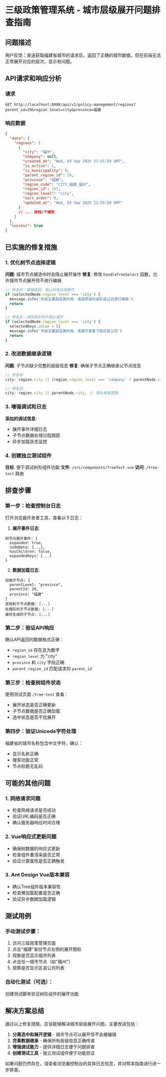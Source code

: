 # 三级政策管理系统 - 城市层级展开问题排查指南

## 问题描述
用户反馈：发送获取福建省城市的请求后，返回了正确的城市数据，但在前端无法正常展开对应的层次，显示有问题。

## API请求和响应分析

### 请求
```
GET http://localhost:8088/api/v1/policy-management/regions?parent_id=29&region_level=city&province=福建
```

### 响应数据
```json
{
  "data": {
    "regions": [
      {
        "city": "福州",
        "company": null,
        "created_at": "Wed, 03 Sep 2025 21:55:59 GMT",
        "is_active": 1,
        "is_municipality": 0,
        "parent_region_id": 29,
        "province": "福建",
        "region_code": "CITY_福建_福州",
        "region_id": 237,
        "region_level": "city",
        "sort_order": 0,
        "updated_at": "Wed, 03 Sep 2025 21:55:59 GMT"
      }
      // ... 其他8个城市
    ]
  },
  "success": true
}
```

## 已实施的修复措施

### 1. 优化树节点选择逻辑
**问题**: 城市节点被选中时会阻止展开操作
**修复**: 修改 `handleTreeSelect` 函数，允许城市节点展开但不进行编辑

```javascript
// 修复前：直接返回，阻止所有后续操作
if (selectedNode.region_level === 'city') {
  message.info('市级主要起连接作用，请选择省份或区县公司进行编辑')
  return
}

// 修复后：清除选中但不阻止展开
if (selectedNode.region_level === 'city') {
  selectedKeys.value = []
  message.info('市级主要起连接作用，请展开查看下级区县公司')
  return
}
```

### 2. 改进数据继承逻辑
**问题**: 子节点缺少完整的层级信息
**修复**: 确保子节点正确继承父节点信息

```javascript
// 修复前
city: region.city || (region.region_level === 'company' ? parentNode.city : undefined),

// 修复后
city: region.city || parentNode.city, // 简化继承逻辑
```

### 3. 增强调试和日志
**添加的调试信息**:
- 展开事件详细日志
- 子节点数据处理过程跟踪
- 异步加载状态监控

### 4. 创建独立测试组件
**目标**: 便于调试树形组件功能
**文件**: `/src/components/TreeTest.vue`
**访问**: `/tree-test` 路由

## 排查步骤

### 第一步：检查控制台日志
打开浏览器开发者工具，查看以下日志：

1. **展开事件日志**:
```
树节点展开事件: {
  expanded: true,
  nodeData: {...},
  hasChildren: false,
  expandedKeys: [...]
}
```

2. **数据加载日志**:
```
加载子节点: {
  parentLevel: "province",
  parentId: 29,
  province: "福建"
}
获取到子节点数据: [...]
处理后的子节点数据: [...]
最终生成的子节点: [...]
```

### 第二步：验证API响应
确认API返回的数据格式正确：
- `region_id` 存在且为数字
- `region_level` 为 "city"
- `province` 和 `city` 字段正确
- `parent_region_id` 匹配请求的 `parent_id`

### 第三步：检查树组件状态
使用测试页面 `/tree-test` 查看：
- 展开状态是否正确更新
- 子节点数据是否正确加载
- 选中状态是否干扰展开

### 第四步：验证Unicode字符处理
福建省的城市名称包含中文字符，确认：
- 显示名称正确
- 搜索功能正常
- 节点标题无乱码

## 可能的其他问题

### 1. 网络请求问题
- 检查网络请求是否成功
- 验证URL编码是否正确
- 确认服务器响应时间合理

### 2. Vue响应式更新问题  
- 确保树数据的响应式更新
- 检查组件重渲染是否正常
- 验证计算属性是否正确触发

### 3. Ant Design Vue版本兼容
- 确认Tree组件版本兼容性
- 检查懒加载配置是否正确
- 验证异步数据加载逻辑

## 测试用例

### 手动测试步骤：
1. 访问三级政策管理页面
2. 点击"福建"省份节点左侧的展开图标
3. 观察是否显示城市列表
4. 点击任一城市节点（如"福州"）
5. 观察是否显示区县公司列表

### 自动化测试（可选）：
创建测试脚本验证树形组件的展开功能

## 解决方案总结

通过以上修复措施，应该能够解决城市层级展开问题。主要改进包括：

1. **分离选中和展开逻辑** - 城市节点可以展开但不会被编辑
2. **完善数据继承** - 确保所有层级信息正确传递  
3. **增强调试能力** - 提供详细日志便于问题排查
4. **创建测试工具** - 独立测试组件便于功能验证

如果问题仍然存在，请查看浏览器控制台的具体日志信息，并对照本指南进行进一步排查。